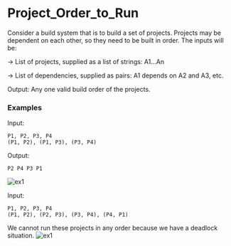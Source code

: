 # Project_Order_to_Run

Consider a build system that is to build a set of projects. Projects may be dependent on each other, so they need to be built in order. The inputs will be:

-> List of projects, supplied as a list of strings: A1…An

-> List of dependencies, supplied as pairs: A1 depends on A2 and A3, etc.

Output: Any one valid build order of the projects.

### Examples

Input:
```
P1, P2, P3, P4
(P1, P2), (P1, P3), (P3, P4)
```

Output:
```
P2 P4 P3 P1
```

![ex1](https://github.com/programmercave0/Project_Order_to_Run/blob/main/Images/ex1.PNG)

Input:
```
P1, P2, P3, P4
(P1, P2), (P2, P3), (P3, P4), (P4, P1)
```

We cannot run these projects in any order because we have a deadlock situation.
![ex1](https://github.com/programmercave0/Project_Order_to_Run/blob/main/Images/ex2.PNG)
